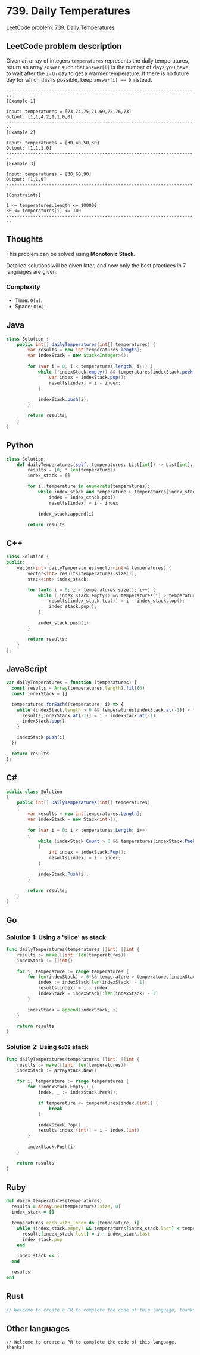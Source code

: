 # 739. Daily Temperatures
LeetCode problem: [739. Daily Temperatures](https://leetcode.com/problems/daily-temperatures/)

## LeetCode problem description
Given an array of integers `temperatures` represents the daily temperatures, return an array `answer` such that `answer[i]` is the number of days you have to wait after the `i-th` day to get a warmer temperature. If there is no future day for which this is possible, keep `answer[i] == 0` instead.

```
------------------------------------------------------------------------
[Example 1]

Input: temperatures = [73,74,75,71,69,72,76,73]
Output: [1,1,4,2,1,1,0,0]
------------------------------------------------------------------------
[Example 2]

Input: temperatures = [30,40,50,60]
Output: [1,1,1,0]
------------------------------------------------------------------------
[Example 3]

Input: temperatures = [30,60,90]
Output: [1,1,0]
------------------------------------------------------------------------
[Constraints]

1 <= temperatures.length <= 100000
30 <= temperatures[i] <= 100
------------------------------------------------------------------------
```

## Thoughts
This problem can be solved using **Monotonic Stack**.

Detailed solutions will be given later, and now only the best practices in 7 languages are given.

### Complexity
* Time: `O(n)`.
* Space: `O(n)`.

## Java
```java
class Solution {
    public int[] dailyTemperatures(int[] temperatures) {
        var results = new int[temperatures.length];
        var indexStack = new Stack<Integer>();

        for (var i = 0; i < temperatures.length; i++) {
            while (!indexStack.empty() && temperatures[indexStack.peek()] < temperatures[i]) {
                var index = indexStack.pop();
                results[index] = i - index;
            }

            indexStack.push(i);
        }

        return results;
    }
}
```

## Python
```python
class Solution:
    def dailyTemperatures(self, temperatures: List[int]) -> List[int]:
        results = [0] * len(temperatures)
        index_stack = []

        for i, temperature in enumerate(temperatures):
            while index_stack and temperature > temperatures[index_stack[-1]]:
                index = index_stack.pop()
                results[index] = i - index

            index_stack.append(i)

        return results
```

## C++
```cpp
class Solution {
public:
    vector<int> dailyTemperatures(vector<int>& temperatures) {
        vector<int> results(temperatures.size());
        stack<int> index_stack;

        for (auto i = 0; i < temperatures.size(); i++) {
            while (!index_stack.empty() && temperatures[i] > temperatures[index_stack.top()]) {
                results[index_stack.top()] = i - index_stack.top();
                index_stack.pop();
            }

            index_stack.push(i);
        }

        return results;
    }
};
```

## JavaScript
```javascript
var dailyTemperatures = function (temperatures) {
  const results = Array(temperatures.length).fill(0)
  const indexStack = []

  temperatures.forEach((temperature, i) => {
    while (indexStack.length > 0 && temperatures[indexStack.at(-1)] < temperature) {
      results[indexStack.at(-1)] = i - indexStack.at(-1)
      indexStack.pop()
    }

    indexStack.push(i)
  })

  return results
};
```

## C#
```c#
public class Solution
{
    public int[] DailyTemperatures(int[] temperatures)
    {
        var results = new int[temperatures.Length];
        var indexStack = new Stack<int>();

        for (var i = 0; i < temperatures.Length; i++)
        {
            while (indexStack.Count > 0 && temperatures[indexStack.Peek()] < temperatures[i])
            {
                int index = indexStack.Pop();
                results[index] = i - index;
            }

            indexStack.Push(i);
        }

        return results;
    }
}
```

## Go
### Solution 1: Using a 'slice' as stack
```go
func dailyTemperatures(temperatures []int) []int {
    results := make([]int, len(temperatures))
    indexStack := []int{}

    for i, temperature := range temperatures {
        for len(indexStack) > 0 && temperature > temperatures[indexStack[len(indexStack) - 1]] {
            index := indexStack[len(indexStack) - 1]
            results[index] = i - index
            indexStack = indexStack[:len(indexStack) - 1]
        }

        indexStack = append(indexStack, i)
    }

    return results
}
```

### Solution 2: Using `GoDS` stack
```go
func dailyTemperatures(temperatures []int) []int {
    results := make([]int, len(temperatures))
    indexStack := arraystack.New()

    for i, temperature := range temperatures {
        for !indexStack.Empty() {
            index, _ := indexStack.Peek();

            if temperature <= temperatures[index.(int)] {
                break
            }

            indexStack.Pop()
            results[index.(int)] = i - index.(int)
        }

        indexStack.Push(i)
    }

    return results
}
```

## Ruby
```ruby
def daily_temperatures(temperatures)
  results = Array.new(temperatures.size, 0)
  index_stack = []

  temperatures.each_with_index do |temperature, i|
    while !index_stack.empty? && temperatures[index_stack.last] < temperature
      results[index_stack.last] = i - index_stack.last
      index_stack.pop
    end

    index_stack << i
  end

  results
end
```

## Rust
```rust
// Welcome to create a PR to complete the code of this language, thanks!
```

## Other languages
```
// Welcome to create a PR to complete the code of this language, thanks!
```
